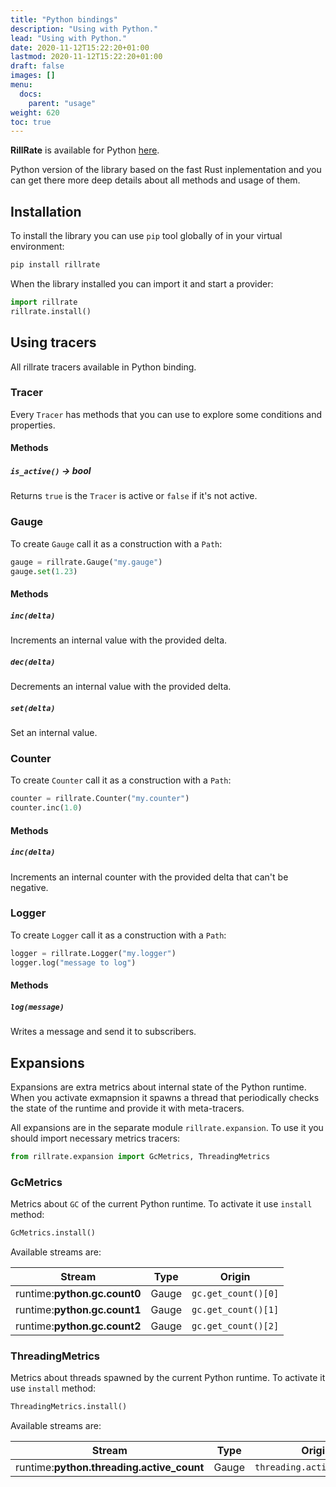 ```yaml
---
title: "Python bindings"
description: "Using with Python."
lead: "Using with Python."
date: 2020-11-12T15:22:20+01:00
lastmod: 2020-11-12T15:22:20+01:00
draft: false
images: []
menu:
  docs:
    parent: "usage"
weight: 620
toc: true
---
```


**RillRate** is available for Python [here](https://pypi.org/project/rillrate/).

Python version of the library based on the fast Rust inplementation and you can get
there more deep details about all methods and usage of them.

## Installation

To install the library you can use `pip` tool globally of in your virtual environment:

```bash
pip install rillrate
```

When the library installed you can import it and start a provider:

```python
import rillrate
rillrate.install()
```

## Using tracers

All rillrate tracers available in Python binding.

### Tracer

Every `Tracer` has methods that you can use to explore some conditions and properties.

#### Methods

##### `is_active()` -> bool

Returns `true` is the `Tracer` is active or `false` if it's not active.

### Gauge

To create `Gauge` call it as a construction with a `Path`:

```python
gauge = rillrate.Gauge("my.gauge")
gauge.set(1.23)
```

#### Methods

##### `inc(delta)`

Increments an internal value with the provided delta.

##### `dec(delta)`

Decrements an internal value with the provided delta.

##### `set(delta)`

Set an internal value.

### Counter

To create `Counter` call it as a construction with a `Path`:

```python
counter = rillrate.Counter("my.counter")
counter.inc(1.0)
```

#### Methods

##### `inc(delta)`

Increments an internal counter with the provided delta that can't be negative.

### Logger

To create `Logger` call it as a construction with a `Path`:

```python
logger = rillrate.Logger("my.logger")
logger.log("message to log")
```

#### Methods

##### `log(message)`

Writes a message and send it to subscribers.

## Expansions

Expansions are extra metrics about internal state of the Python runtime.
When you activate exmapnsion it spawns a thread that periodically checks the state
of the runtime and provide it with meta-tracers.

All expansions are in the separate module `rillrate.expansion`. To use it you should
import necessary metrics tracers:

```python
from rillrate.expansion import GcMetrics, ThreadingMetrics
```

### GcMetrics

Metrics about `GC` of the current Python runtime.
To activate it use `install` method:

```python
GcMetrics.install()
```

Available streams are:

| Stream                       | Type  | Origin              |
| ---------------------------- | ----- | ------------------- |
| runtime:**python.gc.count0** | Gauge | `gc.get_count()[0]` |
| runtime:**python.gc.count1** | Gauge | `gc.get_count()[1]` |
| runtime:**python.gc.count2** | Gauge | `gc.get_count()[2]` |

### ThreadingMetrics

Metrics about threads spawned by the current Python runtime.
To activate it use `install` method:

```python
ThreadingMetrics.install()
```

Available streams are:

| Stream                                    | Type  | Origin                     |
| ----------------------------------------- | ----- | -------------------------- |
| runtime:**python.threading.active_count** | Gauge | `threading.active_count()` |
